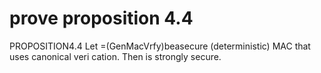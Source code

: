 # prove proposition 4.4 

PROPOSITION4.4 Let =(GenMacVrfy)beasecure (deterministic)
 MAC that uses canonical veri cation. Then is strongly secure.